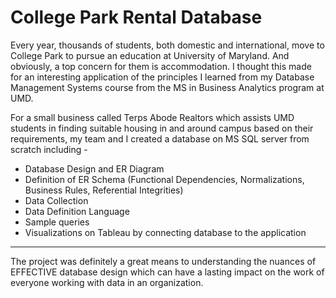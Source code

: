 # College Park Rental Database

Every year, thousands of students, both domestic and international, move to College Park to pursue an education at University of Maryland. And obviously, a top concern for them is accommodation. I thought this made for an interesting application of the principles I learned from my Database Management Systems course from the MS in Business Analytics program at UMD.

For a small business called Terps Abode Realtors which assists UMD students in finding suitable housing in and around campus based on their requirements, my team and I created a database on MS SQL server from scratch including -
* Database Design and ER Diagram
* Definition of ER Schema (Functional Dependencies, Normalizations, Business Rules, Referential Integrities)
* Data Collection
* Data Definition Language
* Sample queries
* Visualizations on Tableau by connecting database to the application

______________________________________________________________________________________________

The project was definitely a great means to understanding the nuances of EFFECTIVE database design which can have a lasting impact on the work of everyone working with data in an organization. 



